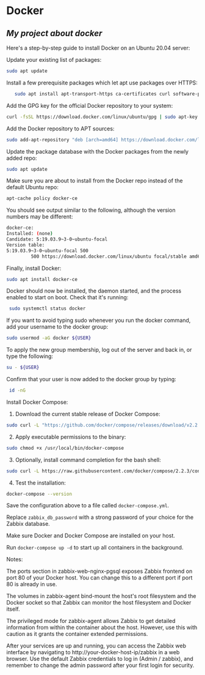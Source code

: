 # Docker
## _My project about docker_


Here's a step-by-step guide to install Docker on an Ubuntu 20.04 server:

Update your existing list of packages:

```sh
sudo apt update
```

Install a few prerequisite packages which let apt use packages over HTTPS:
```sh
   sudo apt install apt-transport-https ca-certificates curl software-properties-common
```
Add the GPG key for the official Docker repository to your system:
```sh
curl -fsSL https://download.docker.com/linux/ubuntu/gpg | sudo apt-key add -
```
Add the Docker repository to APT sources:
```sh
sudo add-apt-repository "deb [arch=amd64] https://download.docker.com/linux/ubuntu focal stable"
```
Update the package database with the Docker packages from the newly added repo:
```sh
sudo apt update
```
Make sure you are about to install from the Docker repo instead of the default Ubuntu repo:
```sh
apt-cache policy docker-ce
```
You should see output similar to the following, although the version numbers may be different:
```sh
docker-ce:
Installed: (none)
Candidate: 5:19.03.9~3-0~ubuntu-focal
Version table:
5:19.03.9~3-0~ubuntu-focal 500
         500 https://download.docker.com/linux/ubuntu focal/stable amd64 Packages
```
Finally, install Docker:
```sh
sudo apt install docker-ce
```
Docker should now be installed, the daemon started, and the process enabled to start on boot. Check that it's running:
```sh
 sudo systemctl status docker
```
If you want to avoid typing sudo whenever you run the docker command, add your username to the docker group:
```sh
sudo usermod -aG docker ${USER}
```
To apply the new group membership, log out of the server and back in, or type the following:
```sh
su - ${USER}
```
Confirm that your user is now added to the docker group by typing:
```sh
 id -nG
```
Install Docker Compose:

1. Download the current stable release of Docker Compose:
```sh
sudo curl -L "https://github.com/docker/compose/releases/download/v2.2.3/docker-compose-$(uname -s)-$(uname -m)" -o /usr/local/bin/docker-compose
```
2. Apply executable permissions to the binary:
```sh
sudo chmod +x /usr/local/bin/docker-compose
```
3. Optionally, install command completion for the bash shell:
```sh
sudo curl -L https://raw.githubusercontent.com/docker/compose/2.2.3/contrib/completion/bash/docker-compose -o /etc/bash_completion.d/docker-compose
```
4. Test the installation:
```sh
docker-compose --version
```
Save the configuration above to a file called `docker-compose.yml`.

Replace `zabbix_db_password` with a strong password of your choice for the Zabbix database.

Make sure Docker and Docker Compose are installed on your host.

Run `docker-compose up -d` to start up all containers in the background.

Notes:

The ports section in zabbix-web-nginx-pgsql exposes Zabbix frontend on port 80 of your Docker host. You can change this to a different port if port 80 is already in use.

The volumes in zabbix-agent bind-mount the host's root filesystem and the Docker socket so that Zabbix can monitor the host filesystem and Docker itself.

The privileged mode for zabbix-agent allows Zabbix to get detailed information from within the container about the host. However, use this with caution as it grants the container extended permissions.

After your services are up and running, you can access the Zabbix web interface by navigating to http://your-docker-host-ip/zabbix in a web browser. Use the default Zabbix credentials to log in (Admin / zabbix), and remember to change the admin password after your first login for security.